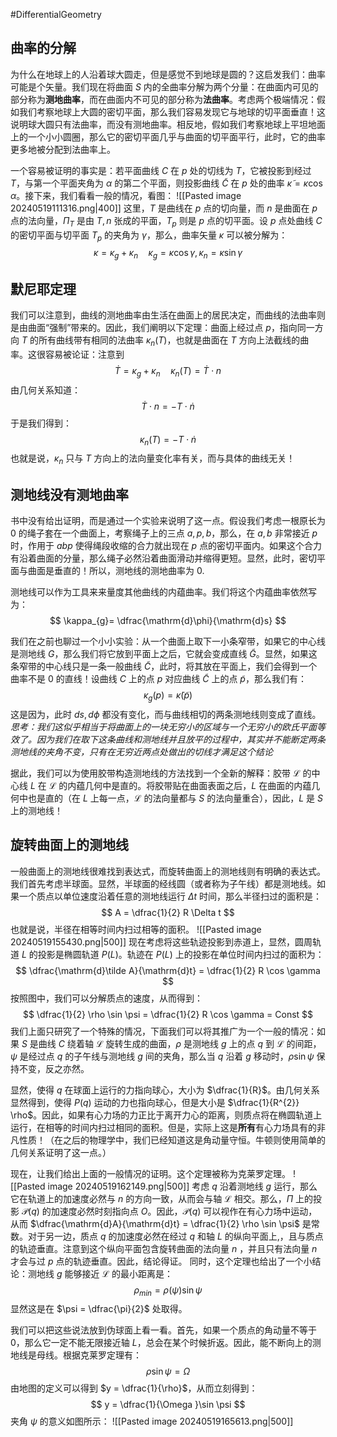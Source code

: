 #DifferentialGeometry 

## 曲率的分解
为什么在地球上的人沿着球大圆走，但是感觉不到地球是圆的？这启发我们：曲率可能是个矢量。我们现在将曲面 $S$ 内的全曲率分解为两个分量：在曲面内可见的部分称为**测地曲率**，而在曲面内不可见的部分称为**法曲率**。考虑两个极端情况：假如我们考察地球上大圆的密切平面，那么我们容易发现它与地球的切平面垂直！这说明球大圆只有法曲率，而没有测地曲率。相反地，假如我们考察地球上平坦地面上的一个小小圆圈，那么它的密切平面几乎与曲面的切平面平行，此时，它的曲率更多地被分配到法曲率上。

一个容易被证明的事实是：若平面曲线 $C$ 在 $p$ 处的切线为 $T$，它被投影到经过 $T$，与第一个平面夹角为 $\alpha$ 的第二个平面，则投影曲线 $\tilde C$ 在 $p$ 处的曲率 $\tilde \kappa = \kappa \cos  \alpha$。接下来，我们看看一般的情况，看图：
![[Pasted image 20240519111316.png|400]]
这里，$T$ 是曲线在 $p$ 点的切向量，而 $n$ 是曲面在 $p$ 点的法向量，$\Pi_{T}$ 是由 $T,n$ 张成的平面，$T_{p}$ 则是 $p$ 点的切平面。设 $p$ 点处曲线 $C$ 的密切平面与切平面 $T_{p}$ 的夹角为 $\gamma$，那么，曲率矢量 $\kappa$ 可以被分解为：
$$
\kappa = \kappa_{g} + \kappa_{n} \quad \kappa_{g}  = \kappa \cos  \gamma , \kappa_{n}= \kappa \sin \gamma
$$
## 默尼耶定理
我们可以注意到，曲线的测地曲率由生活在曲面上的居民决定，而曲线的法曲率则是由曲面“强制”带来的。因此，我们阐明以下定理：曲面上经过点 $p$，指向同一方向 $T$ 的所有曲线带有相同的法曲率 $\kappa_{n}(T)$，也就是曲面在 $T$ 方向上法截线的曲率。这很容易被论证：注意到
$$
\dot T = \kappa_{g} + \kappa_{n} \quad  \kappa_{n}(T) = \dot T \cdot n 
$$
由几何关系知道：
$$
\dot T \cdot n  = - T \cdot \dot n 
$$
于是我们得到：
$$
\kappa_{n}(T) = -T \cdot \dot n 
$$
也就是说，$\kappa_{n}$ 只与 $T$ 方向上的法向量变化率有关，而与具体的曲线无关！

## 测地线没有测地曲率
书中没有给出证明，而是通过一个实验来说明了这一点。假设我们考虑一根原长为 0 的绳子套在一个曲面上，考察绳子上的三点 $a,p,b$，那么，在 $a,b$ 非常接近 $p$ 时，作用于 $abp$ 使得绳段收缩的合力就出现在 $p$ 点的密切平面内。如果这个合力有沿着曲面的分量，那么绳子必然沿着曲面滑动并缩得更短。显然，此时，密切平面与曲面是垂直的！所以，测地线的测地曲率为 0.

测地线可以作为工具来来量度其他曲线的内蕴曲率。我们将这个内蕴曲率依然写为：
$$
\kappa_{g}=  \dfrac{\mathrm{d}\phi}{\mathrm{d}s}
$$

我们在之前也聊过一个小小实验：从一个曲面上取下一小条窄带，如果它的中心线是测地线 $G$，那么我们将它放到平面上之后，它就会变成直线 $\tilde G$。显然，如果这条窄带的中心线只是一条一般曲线 $\tilde C$，此时，将其放在平面上，我们会得到一个曲率不是 0 的直线！设曲线 $C$ 上的点 $p$ 对应曲线 $\tilde C$ 上的点 $\tilde p$，那么我们有：
$$
\kappa_{g} (p) = \tilde \kappa(\tilde p)
$$
这是因为，此时 $ds ,d\phi$ 都没有变化，而与曲线相切的两条测地线则变成了直线。*思考：我们这似乎相当于将曲面上的一块无穷小的区域与一个无穷小的欧氏平面等效了。因为我们在取下这条曲线和测地线并且放平的过程中，其实并不能断定两条测地线的夹角不变，只有在无穷近两点处做出的切线才满足这个结论*

据此，我们可以为使用胶带构造测地线的方法找到一个全新的解释：胶带 $\mathcal{L}$ 的中心线 $L$ 在 $\mathcal{L}$ 的内蕴几何中是直的。将胶带贴在曲面表面之后，$L$ 在曲面的内蕴几何中也是直的（在 $L$ 上每一点，$\mathcal{L}$ 的法向量都与 $S$ 的法向量重合），因此，$L$ 是 $S$ 上的测地线！

## 旋转曲面上的测地线
一般曲面上的测地线很难找到表达式，而旋转曲面上的测地线则有明确的表达式。我们首先考虑半球面。显然，半球面的经线圆（或者称为子午线）都是测地线。如果一个质点以单位速度沿着任意的测地线运行 $\Delta t$ 时间，那么半径扫过的面积是：
$$
A = \dfrac{1}{2} R \Delta t 
$$
也就是说，半径在相等时间内扫过相等的面积。
![[Pasted image 20240519155430.png|500]]
现在考虑将这些轨迹投影到赤道上，显然，圆周轨道 $L$ 的投影是椭圆轨道 $P(L)$。轨迹在 $P(L)$ 上的投影在单位时间内扫过的面积为：
$$
\dfrac{\mathrm{d}\tilde A}{\mathrm{d}t} = \dfrac{1}{2} R \cos  \gamma
$$
按照图中，我们可以分解质点的速度，从而得到：
$$
\dfrac{1}{2} \rho \sin \psi  = \dfrac{1}{2} R \cos  \gamma = Const
$$
我们上面只研究了一个特殊的情况，下面我们可以将其推广为一个一般的情况：如果 $S$ 是曲线 $C$ 绕着轴 $\mathcal{L}$ 旋转生成的曲面，$\rho$ 是测地线 $g$ 上的点 $q$ 到 $\mathcal{L}$ 的间距，$\psi$ 是经过点 $q$ 的子午线与测地线 $g$ 间的夹角，那么当 $q$ 沿着 $g$ 移动时，$\rho  \sin \psi$ 保持不变，反之亦然。

显然，使得 $q$ 在球面上运行的力指向球心，大小为 $\dfrac{1}{R}$。由几何关系显然得到，使得 $P(q)$ 运动的力也指向球心，但是大小是 $\dfrac{1}{R^{2}} \rho$。因此，如果有心力场的力正比于离开力心的距离，则质点将在椭圆轨道上运行，在相等的时间内扫过相同的面积。但是，实际上这是**所有**有心力场具有的非凡性质！（在之后的物理学中，我们已经知道这是角动量守恒。牛顿则使用简单的几何关系证明了这一点。）

现在，让我们给出上面的一般情况的证明。这个定理被称为克莱罗定理。
![[Pasted image 20240519162149.png|500]]
考虑 $q$ 沿着测地线 $g$ 运行，那么它在轨道上的加速度必然与 $n$ 的方向一致，从而会与轴 $\mathcal{L}$ 相交。那么，$\Pi$ 上的投影 $\mathcal{P}(q)$ 的加速度必然时刻指向点 $O$。因此，$\mathcal{P}(q)$ 可以视作在有心力场中运动，从而 $\dfrac{\mathrm{d}A}{\mathrm{d}t} = \dfrac{1}{2} \rho \sin \psi$ 是常数。对于另一边，质点 $q$ 的加速度必然在经过 $q$ 和轴 $L$ 的纵向平面上,，且与质点的轨迹垂直。注意到这个纵向平面包含旋转曲面的法向量 $n$ ，并且只有法向量 $n$ 才会与过 $p$ 点的轨迹垂直。因此，结论得证。
同时，这个定理也给出了一个小结论：测地线 $g$ 能够接近 $\mathcal{L}$ 的最小距离是：
$$
\rho_{min}= \rho(\psi) \sin \psi
$$
显然这是在 $\psi = \dfrac{\pi}{2}$ 处取得。

我们可以把这些说法放到伪球面上看一看。首先，如果一个质点的角动量不等于 $0$，那么它一定不能无限接近轴 $L$，总会在某个时候折返。因此，能不断向上的测地线是母线。根据克莱罗定理有：
$$
\rho \sin \psi = \Omega  
$$
由地图的定义可以得到 $y = \dfrac{1}{\rho}$，从而立刻得到：
$$
y = \dfrac{1}{\Omega }\sin \psi
$$
夹角 $\psi$ 的意义如图所示：
![[Pasted image 20240519165613.png|500]]


